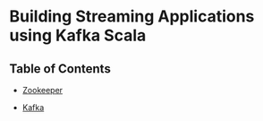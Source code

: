 # Building Streaming Applications using Kafka Scala

## Table of Contents

- [Zookeeper](docs/zookeeper.md)

- [Kafka](docs/kafka.md)